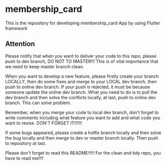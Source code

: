 # membership_card
This is the repository for developing membership_card App by using Flutter framework

## Attention
Please notify that when you want to deliver your code to this repo, please push to dev branch, DO NOT TO MASTER!!! This is of vital importance that we need to keep master branch clean.

When you want to develop a new feature, please firstly create your branch LOCALLY, then do some fixes and merge to your LOCAL dev branch, then push to online dev branch. If your push is rejected, it must be because someone update the online dev branch. What you need to do is to pull the dev branch and then solve the conflicts locally, at last, push to online dev branch. This can solve problem.

Remember, when you merge your code to local dev branch, don't forget to write comments including what feature you want to add and what code you want to revise. DON'T FORGET IT!!!!!!

If some bugs appeared, please create a hotfix branch locally and then solve the bug locally and then merge to dev or master branch locally. Then push to repository at last.

Please don't forget to read this README!!!!! For the clean and tidy repo, you have to read me!!!!

